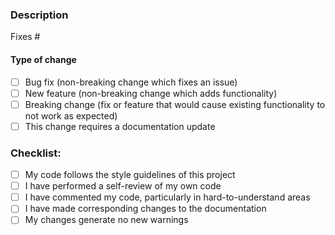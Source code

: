 <!-- Please read https://github.com/ajbura/cinny/blob/dev/CONTRIBUTING.md before submitting your pull request -->

### Description

<!-- Please include a summary of the change. Please also include relevant motivation and context. List any dependencies that are required for this change. -->

Fixes #

#### Type of change

- [ ] Bug fix (non-breaking change which fixes an issue)
- [ ] New feature (non-breaking change which adds functionality)
- [ ] Breaking change (fix or feature that would cause existing functionality to not work as expected)
- [ ] This change requires a documentation update

### Checklist:

- [ ] My code follows the style guidelines of this project
- [ ] I have performed a self-review of my own code
- [ ] I have commented my code, particularly in hard-to-understand areas
- [ ] I have made corresponding changes to the documentation
- [ ] My changes generate no new warnings
